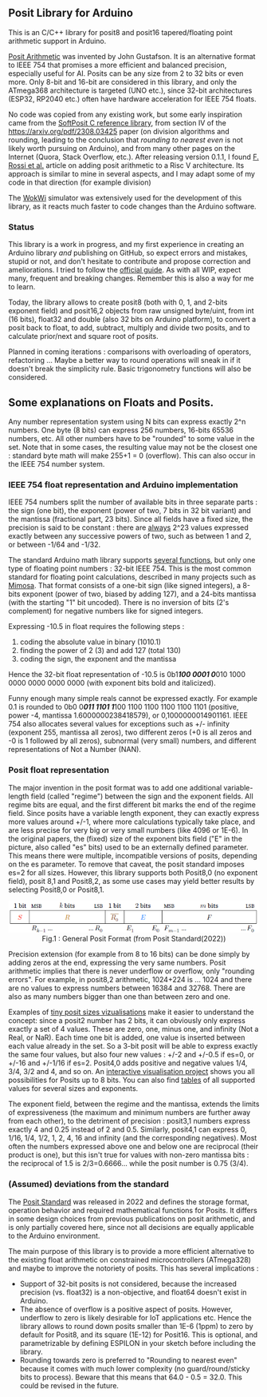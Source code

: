 ## Posit Library for Arduino

This is an C/C++ library for posit8 and posit16 tapered/floating point arithmetic support in Arduino.

[Posit Arithmetic](https://posithub.org/docs/Posits4.pdf) was invented by John Gustafson. It is an alternative format to IEEE 754 that promises a more efficient and balanced precision, especially useful for AI.
Posits can be any size from 2 to 32 bits or even more. Only 8-bit and 16-bit are considered in this library, and only the ATmega368 architecture is targeted (UNO etc.), since 32-bit architectures (ESP32, RP2040 etc.) often have hardware acceleration for IEEE 754 floats.

No code was copied from any existing work, but some early inspiration came from the [SoftPosit C reference library](https://gitlab.com/cerlane/SoftPosit), from section IV of the https://arxiv.org/pdf/2308.03425 paper (on division algorithms and rounding, leading to the conclusion that *rounding to nearest even* is not likely worth pursuing on Arduino), and from many other pages on the Internet (Quora, Stack Overflow, etc.). After releasing version 0.1.1, I found [F. Rossi et al.](https://arxiv.org/pdf/2308.03425) article on adding posit arithmetic to a Risc V architecture. Its approach is similar to mine in several aspects, and I may adapt some of my code in that direction (for example division)

The [WokWi](https://wokwi.com/projects/407404859992419329) simulator was extensively used for the development of this library, as it reacts much faster to code changes than the Arduino software.

### Status 
This library is a work in progress, and my first experience in creating an Arduino library _and_ publishing on GitHub, so expect errors and mistakes, stupid or not, and don't hesitate to contribute and propose correction and ameliorations. I tried to follow the [official guide](https://docs.arduino.cc/learn/contributions/). 
As with all WIP, expect many, frequent and breaking changes. Remember this is also a way for me to learn.

Today, the library allows to create posit8 (both with 0, 1, and 2-bits exponent field) and posit16,2 objects from raw unsigned byte/uint, from int (16 bits), float32 and double (also 32 bits on Arduino platform), to convert a posit back to float, to add, subtract, multiply and divide two posits, and to calculate prior/next and square root of posits. 

Planned in coming iterations : comparisons with overloading of operators, refactoring ...
Maybe a better way to round operations will sneak in if it doesn't break the simplicity rule. Basic trigonometry functions will also be considered.

## Some explanations on Floats and Posits.

Any number representation system using N bits can express exactly 2^n numbers. One byte (8 bits) can express 256 numbers, 16-bits 65536 numbers, etc. All other numbers have to be "rounded" to some value in the set. Note that in some cases, the resulting value may not be the closest one : standard byte math will make 255+1 = 0 (overflow). This can also occur in the IEEE 754 number system.

### IEEE 754 float representation and Arduino implementation
IEEE 754 numbers split the number of available bits in three separate parts : the sign (one bit), the exponent (power of two, 7 bits in 32 bit variant) and the mantissa (fractional part, 23 bits). Since all fields have a fixed size, the precision is said to be constant : there are [always](https://arxiv.org/pdf/1811.01721) 2^23 values expressed exactly between any successive powers of two, such as between 1 and 2, or between -1/64 and -1/32.

The standard Arduino math library supports [several functions](https://www.tutorialspoint.com/arduino/arduino_math_library.htm), but only one type of floating point numbers : 32-bit IEEE 754. This is the most common standard for floating point calculations, described in many projects such as [Mimosa](https://www.mimosa.org/ieee-floating-point-format/). That format consists of a one-bit sign (like signed integers), a 8-bits exponent (power of two, biased by adding 127), and a 24-bits mantissa (with the starting "1" bit uncoded). There is no inversion of bits (2's complement) for negative numbers like for signed integers.

Expressing -10.5 in float requires the following steps :
1. coding the absolute value in binary (1010.1)
2. finding the power of 2 (3) and add 127 (total 130)
3. coding the sign, the exponent and the mantissa

Hence the 32-bit float representation of -10.5 is 0b1***100 0001 0***010 1000 0000 0000 0000 0000 (with exponent bits bold and italicized). 

Funny enough many simple reals cannot be expressed exactly. For example 0.1 is rounded to 0b0 0***011 1101 1***100 1100 1100 1100 1100 1101 (positive, power -4, mantissa 1.6000000238418579), or 0,1000000014901161. IEEE 754 also allocates several values for exceptions such as +/- infinity (exponent 255, mantissa all zeros), two different zeros (+0 is all zeros and -0 is 1 followed by all zeros), subnormal (very small) numbers, and different representations of Not a Number (NAN).

### Posit float representation
The major invention in the posit format was to add one additional variable-length field (called "regime") between the sign and the exponent fields. All regime bits are equal, and the first different bit marks the end of the regime field. Since posits have a variable length exponent, they can exactly express more values around +/-1, where more calculations typically take place, and are less precise for very big or very small numbers (like 4096 or 1E-6). In the original papers, the (fixed) size of the exponent bits field ("E" in the picture, also called "es" bits) used to be an externally defined parameter. This means there were multiple, incompatible versions of posits, depending on the es parameter. To remove that caveat, the posit standard imposes es=2 for all sizes. However, this library supports both Posit8,0 (no exponent field), posit 8,1 and Posit8,2, as some use cases may yield better results by selecting Posit8,0 or Posit8,1. 

<p align="center"><img src="posit_standard_format.png"><br>
Fig.1 : General Posit Format (from Posit Standard(2022))
</p>

Precision extension (for example from 8 to 16 bits) can be done simply by adding zeros at the end, expressing the very same numbers. Posit arithmetic implies that there is never underflow or overflow, only "rounding errors". 
For example, in posit8,2 arithmetic, 1024+224 is ... 1024 and there are no values to express numbers between 16384 and 32768. 
There are also as many numbers bigger than one than between zero and one.

Examples of [tiny posit sizes vizualisations](https://github.com/stillwater-sc/universal/blob/main/docs/posit-refinement-viz.md) make it easier to understand the concept: since a posit2 number has 2 bits, it can obviously only express exactly a set of 4 values. These are zero, one, minus one, and infinity (Not a Real, or NaR). Each time one bit is added, one value is inserted between each value already in the set. So a 3-bit posit will be able to express exactly the same four values, but also four new values : +/-2 and +/-0.5 if es=0, or +/-16 and +/-1/16 if es=2. Posit4,0 adds positive and negative values 1/4, 3/4, 3/2 and 4, and so on. An [interactive visualisation project](https://cse512-19s.github.io/FP-Well-Rounded/) shows you all possibilities for Posits up to 8 bits. You can also find [tables](https://github.com/stillwater-sc/universal/tree/main/docs/tables) of all supported values for several sizes and exponents.

The exponent field, between the regime and the mantissa, extends the limits of expressiveness (the maximum and minimum numbers are further away from each other), to the detriment of precision : posit3,1 numbers express exactly 4 and 0.25 instead of 2 and 0.5. Similarly, posit4,1 can express 0, 1/16, 1/4, 1/2, 1, 2, 4, 16 and infinity (and the corresponding negatives). Most often the numbers expressed above one and below one are reciprocal (their product is one), but this isn't true for values with non-zero mantissa bits : the reciprocal of 1.5 is 2/3=0.6666... while the posit number is 0.75 (3/4).

### (Assumed) deviations from the standard
The [Posit Standard](https://posithub.org/docs/posit_standard-2.pdf) was released in 2022 and defines the storage format, operation behavior and required mathematical functions for Posits. 
It differs in some design choices from previous publications on posit arithmetic, and is only partially covered here, since not all decisions are equally applicable to the Arduino environment.

The main purpose of this library is to provide a more efficient alternative to the existing float arithmetic on constrained microcontrollers (ATmega328) and maybe to improve the notoriety of posits. 
This has several implications :
- Support of 32-bit posits is not considered, because the increased precision (vs. float32) is a non-objective, and float64 doesn't exist in Arduino.
- The absence of overflow is a positive aspect of posits. However, underflow to zero is likely desirable for IoT applications etc. Hence the library allows to round down posits smaller than 1E-6 (1ppm) to zero by default for Posit8, and its square (1E-12) for Posit16. This is optional, and parametrizable by defining ESPILON in your sketch before including the library.
- Rounding towards zero is preferred to "Rounding to nearest even" because it comes with much lower complexity (no guard/round/sticky bits to process). Beware that this means that 64.0 - 0.5 = 32.0. This could be revised in the future.
